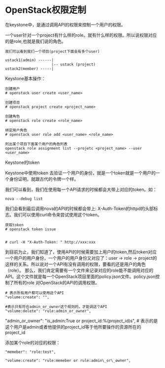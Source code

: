# OpenStack权限定制

在keystone中，是通过调用API的权限来控制一个用户的权限。

一个user针对一个project有什么样的role。就有什么样的权限。所以说权限对应的是role,也就是我们说的角色。

```
我们可以看到我们一个项目(project下面会有多个user)

ustack1(admin) ------|
                     |-- ustack (project)
ustack2(member) -----|
```

Keystone基本操作：

```
创建用户
# openstack user create <user_name>

创建项目
# openstack project create <project_name>

创建角色
# openstack role create <role_name>

绑定用户角色
# openstack user role add <user_name> <role_name>

列出某个项目下面某个用户的角色列表
openstack role assignment list --projetc <project_name> --user <user_name>
```

Keystone的token

Keystone中使用token 去验证一个用户的身份，就是一个token就是一个用户的一个身份证明，就跟古代的令牌一个样。

我们可以看到，我们在使用每一个API请求的时候都会大带上对应的token。如：

```
nova --debug list
```

我们会看到最后调用nova的API的时候都会带上: X-Auth-Token的httpd的头部标志。我们可以使用curl命令来尝试使用这个token。

```
获取token
# openstack token issue


# curl -H "X-Auth-Token: " http://xxx:xxx
```

到目前为止，我们知道了，使用API的时候需要加上用户的token,然后token对应一个用户的用户身份，一个用户的用户身份又对应了：user -&gt; role -&gt; project的这样的关系。所以说对一个API有没有调用的权限，要看的还是用户的角色（role）。 那么，我们肯定需要有一个文件来记录对应的role能不能调用对应的API。这个文件就是每一个OpenStack项目里面的policy.json文件。policy.json控制了所有的role 对OpenStack的API的调用权限。

```
# 表示所有用户都可以使用这个API
"volume:create": "", 

#表示只有符合admin_or_owner这个规则的，才能调这个API
"volume:delete": "rule:admin_or_owner", 
```

"admin\_or\_owner":  "is\_admin:True or project\_id:%\(project\_id\)s", \# 表示的是这个用户是admin或者他提供的project\_id等于他所要操作的资源所在的project\_id

添加某个role的对应的权限：

```
"memeber": "role:test",

"volume:create": "rule:memeber or rule:admin\_or\_owner",
```



